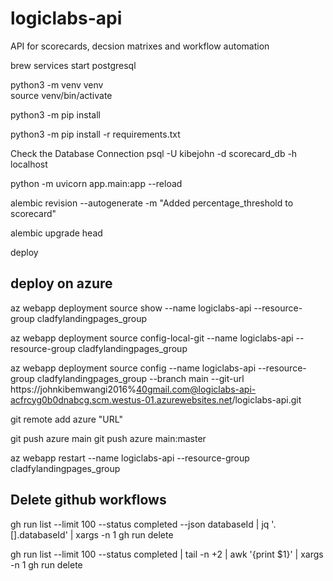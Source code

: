 # logiclabs-api
API for scorecards, decsion matrixes and workflow automation


brew services start postgresql

python3 -m venv venv   
source venv/bin/activate

python3 -m pip install 

python3 -m pip install -r requirements.txt

Check the Database Connection
psql -U kibejohn -d scorecard_db -h localhost

python -m uvicorn app.main:app --reload

alembic revision --autogenerate -m "Added percentage_threshold to scorecard"

alembic upgrade head

deploy

## deploy on azure

az webapp deployment source show --name logiclabs-api --resource-group cladfylandingpages_group

az webapp deployment source config-local-git --name logiclabs-api --resource-group cladfylandingpages_group

az webapp deployment source config --name logiclabs-api --resource-group cladfylandingpages_group --branch main --git-url https://johnkibemwangi2016%40gmail.com@logiclabs-api-acfrcyg0b0dnabcg.scm.westus-01.azurewebsites.net/logiclabs-api.git

git remote add azure "URL"

git push azure main
git push azure main:master

az webapp restart --name logiclabs-api --resource-group cladfylandingpages_group

## Delete github workflows

gh run list --limit 100 --status completed --json databaseId | jq '.[].databaseId' | xargs -n 1 gh run delete

gh run list --limit 100 --status completed | tail -n +2 | awk '{print $1}' | xargs -n 1 gh run delete